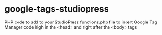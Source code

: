 # google-tags-studiopress
PHP code to add to your StudioPress functions.php file to insert Google Tag Manager code high in the &lt;head> and right after the &lt;body> tags

